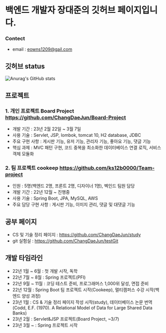 # 백엔드 개발자 장대준의 깃허브 페이지입니다.

### Contect
* email : eowns1209@gail.com

## 깃허브 status
![Anurag's GitHub stats](https://github-readme-stats.vercel.app/api?username=ChangDaeJun&theme=dark&show_icons=true)

## 프로젝트
  
### 1. 개인 프로젝트 Board Project <https://github.com/ChangDaeJun/Board-Project>
  * 개발 기간 : 23년 2월 22일 ~ 3월 7일
  * 사용 기술 : Servlet, JSP, lombok, tomcat 10, H2 database, JDBC
  * 주요 구현 사항 : 게시판 기능, 유저 기능, 관리자 기능, 좋아요 기능, 댓글 기능
  * 핵심 과제 : MVC 패턴 구현, 코드 중복을 최소화한 데이터베이스 연결 로직, 서비스 객체 모듈화

### 2. 팀 프로젝트 cookeep <https://github.com/ks12b0000/Team-project>
  * 인원 : 5명(백엔드 2명, 프론트 2명, 디자이너 1명), 벡인드 팀원 담당
  * 개발 기간 : 22년 12월 ~ 진행중
  * 사용 기술 : Spring Boot, JPA, MySQL, AWS
  * 주요 담당 구현 사항 : 게시판 기능, 이미지 관리, 댓글 및 대댓글 기능
  
## 공부 페이지

* CS 및 기술 정리 페이지 : <https://github.com/ChangDaeJun/study>
* git 실험실 : https://github.com/ChangDaeJun/testGit

## 개발 타임라인
* 22년 1월 ~ 6월 : 첫 개발 시작, 독학
* 22년 7월 ~ 8월 : Spring 프로젝트(PFI)
* 22년 9월 ~ 11월 : 코딩 테스트 준비, 프로그래머스 1,000위 달성, 면접 준비
* 22년 12월 : Spring Boot 팀 프로젝트 시작(Cookeep), 멀티캠퍼스 수강 시작(백엔드 양성 과정)
* 23년 1월 : CS & 기술 정리 페이지 작성 시작(study), 데이터베이스 논문 번역(Codd, E.F. (1970). A Relational Model of Data for Large Shared Data Banks)
* 23년 2월 : Servlet&JSP 프로젝트(Board Project, ~3/7)
* 23년 3월 ~ : Spring 프로젝트 시작
